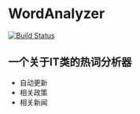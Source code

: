 # WordAnalyzer
[![Build Status](https://travis-ci.org/Jaschenn/WordAnalyzer.svg?branch=master)](https://travis-ci.org/Jaschenn/WordAnalyzer)
## 一个关于IT类的热词分析器
* 自动更新
* 相关政策
* 相关新闻